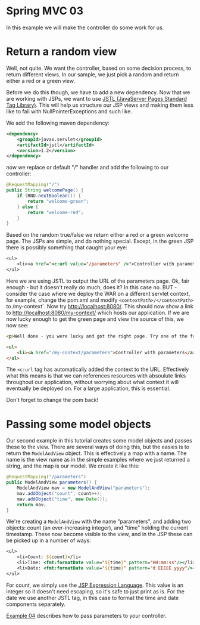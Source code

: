 Spring MVC 03
=============

In this example we will make the controller do some work for us.

# Return a random view

Well, not quite. We want the controller, based on some decision process, to return different views.
In our sample, we just pick a random and return either a red or a green view.

Before we do this though, we have to add a new dependency. Now that we are working with JSPs, we want
to use [JSTL (JavaServer Pages Standard Tag Library)](http://docs.oracle.com/javaee/5/tutorial/doc/bnakc.html).
This will help us structure our JSP views and making them less like to fail with NullPointerExceptions and such like.

We add the following maven dependency:

```xml
<dependency>
	<groupId>javax.servlet</groupId>
	<artifactId>jstl</artifactId>
	<version>1.2</version>
</dependency>

```

now we replace or default "/" handler and add the following to our controller:

```java
@RequestMapping("/")
public String welcomePage() {
	if (RND.nextBoolean()) {
		return "welcome-green";
	} else {
		return "welcome-red";
	}
}

```

Based on the random true/false we return either a red or a green welcome page. The JSPs are simple, and do nothing special. Except, 
in the green JSP there is possibly something that caught your eye:

```jsp
<ul>
	<li><a href="<c:url value="/parameters" />">Controller with parameters</a></li>
</ul>
```

Here we are using JSTL to output the URL of the parameters page. Ok, fair enough - but it doesn't really do much, does it? In this case no. 
BUT - consider the case where we deploy the WAR on a different servlet context, for example, change the pom.xml and modify `<contextPath>/</contextPath>`
to <contextPath>/my-context</contextPath>`. Now try <http://localhost:8080/>. This should now show a link to <http://localhost:8080/my-context/> which
hosts our application. If we are now lucky enough to get the green page and view the source of this, we now see:

```html
<p>Well done - you were lucky and got the right page. Try one of the following samples:</p>

<ul>
	<li><a href="/my-context/parameters">Controller with parameters</a></li>
</ul>
```

The `<c:url` tag has automatically added the context to the URL. Effectively what this means is that we can references resources with absoulute links
throughout our application, without worrying about what context it will eventually be deployed on. For a large application, this is essential.

Don't forget to change the pom back!

# Passing some model objects

Our second example in this tutorial creates some model objects and passes these to the view. There are several ways of doing this, but the easies is to
return the `ModelAndView` object. This is effectively a map with a name. The name is the view name as in the simple examples where we just returned a
string, and the map is our model. We create it like this:

```java
@RequestMapping("/parameters")
public ModelAndView parameters() {
	ModelAndView mav = new ModelAndView("parameters");
	mav.addObject("count", count++);
	mav.addObject("time", new Date());
	return mav;
}

```

We're creating a `ModelAndView` with the name "parameters", and adding two objects: count (an ever-increasing integer), and "time" holding the current 
timestamp. These now become visible to the view, and in the JSP these can be picked up in a number of ways:

```jsp
<ul>
	<li>Count: ${count}</li>
	<li>Time: <fmt:formatDate value="${time}" pattern="HH:mm:ss"/></li>
	<li>Date: <fmt:formatDate value="${time}" pattern="d EEEEE yyyy"/></li>
</ul>

```

For count, we simply use the [JSP Expression Language](http://docs.oracle.com/javaee/1.4/tutorial/doc/JSPIntro7.html). This value is an integer
so it doesn't need escaping, so it's safe to just print as is. For the date we use another JSTL tag, in this case to format the time 
and date components separately.

[Example 04](../spring-mvc-04/README.md) describes how to pass parameters to your controller.


